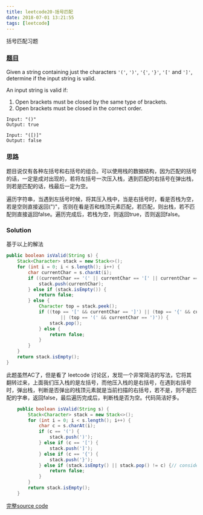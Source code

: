 ```yaml
---
title: leetcode20-括号匹配
date: 2018-07-01 13:21:55
tags: [leetcode]
---
```


括号匹配习题 <!-- more --> 

### [题目](https://leetcode.com/problems/valid-parentheses/description/)

Given a string containing just the characters `'('`, `')'`, `'{'`, `'}'`, `'['` and `']'`, determine if the input string is valid.

An input string is valid if:

1. Open brackets must be closed by the same type of brackets.
2. Open brackets must be closed in the correct order.

```
Input: "()"
Output: true

Input: "([)]"
Output: false
```

### 思路

题目说仅有各种左括号和右括号的组合。可以使用栈的数据结构，因为匹配的括号的话，一定是成对出现的，若将左括号一次压入栈，遇到匹配的右括号在弹出栈，则若是匹配的话，栈最后一定为空。

遍历字符串，当遇到左括号时候，将其压入栈中，当是右括号时，看是否栈为空，若是空则直接返回(")"，否则在看是否和栈顶元素匹配，若匹配，则出栈，若不匹配则直接返回false。遍历完成后，若栈为空，则返回true，否则返回false。

### Solution

基于以上的解法

```java
public boolean isValid(String s) {
    Stack<Character> stack = new Stack<>();
    for (int i = 0; i < s.length(); i++) {
        char currentChar = s.charAt(i);
        if ((currentChar == '(' || currentChar == '[' || currentChar == '{')) {
            stack.push(currentChar);
        } else if (stack.isEmpty()) {
            return false;
        } else {
            Character top = stack.peek();
            if ((top == '[' && currentChar == ']') || (top == '{' && currentChar == '}')
                    || (top == '(' && currentChar == ')')) {
                stack.pop();
            } else {
                return false;
            }
        }
    }
    return stack.isEmpty();
}
```

此题虽然AC了，但是看了 leetcode 讨论区，发现一个非常简洁的写法，它将其翻转过来，上面我们压入栈的是左括号，而他压入栈的是右括号，在遇到右括号时，弹出栈，判断是否弹出的栈顶元素就是当前扫描的右括号，若不是，则不是匹配的字串，返回false，最后遍历完成后，判断栈是否为空。代码简洁好多。

```java
    public boolean isValid(String s) {
        Stack<Character> stack = new Stack<>();
        for (int i = 0; i < s.length(); i++) {
            char c = s.charAt(i);
            if (c == '(') {
                stack.push(')');
            } else if (c == '[') {
                stack.push(']');
            } else if (c == '{') {
                stack.push('}');
            } else if (stack.isEmpty() || stack.pop() != c) {// consider opposite side, very smart
                return false;
            }
        }
        return stack.isEmpty();
    }
```

[完整source code](https://github.com/cloudy-liu/BDSA/blob/master/leetcode/20-Valid%20Parentheses/ValidParentheses.java)





